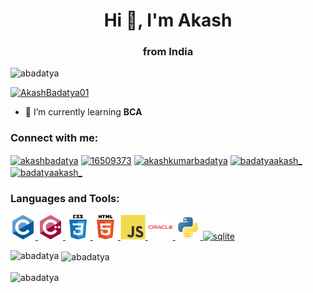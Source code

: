 <h1 align="center">Hi 👋, I'm Akash</h1>
<h3 align="center">from India</h3>

<p align="left"> <img src="https://komarev.com/ghpvc/?username=abadatya&label=Profile%20views&color=0e75b6&style=flat" alt="abadatya" /> </p>

<p align="left"> <a href="https://twitter.com/AkashBadatya01" target="blank"><img src="https://img.shields.io/twitter/follow/badatyaakash_?logo=twitter&style=for-the-badge" alt="AkashBadatya01" /></a> </p>

- 🌱 I’m currently learning **BCA**

<h3 align="left">Connect with me:</h3>
<p align="left">
<a href="https://www.hackerrank.com/akashbadatya" target="blank"><img align="center" src="https://raw.githubusercontent.com/rahuldkjain/github-profile-readme-generator/master/src/images/icons/Social/hackerrank.svg" alt="akashbadatya" height="30" width="40" /></a>
  <a href="https://stackoverflow.com/users/16509373" target="blank"><img align="center" src="https://raw.githubusercontent.com/rahuldkjain/github-profile-readme-generator/master/src/images/icons/Social/stack-overflow.svg" alt="16509373" height="30" width="40" /></a>
<a href="https://linkedin.com/in/akashkumarbadatya" target="blank"><img align="center" src="https://raw.githubusercontent.com/rahuldkjain/github-profile-readme-generator/master/src/images/icons/Social/linked-in-alt.svg" alt="akashkumarbadatya" height="30" width="40" /></a>
  <a href="https://instagram.com/badatyaakash_" target="blank"><img align="center" src="https://raw.githubusercontent.com/rahuldkjain/github-profile-readme-generator/master/src/images/icons/Social/instagram.svg" alt="badatyaakash_" height="30" width="40" /></a>
  <a href="https://twitter.com/badatyaakash_" target="blank"><img align="center" src="https://raw.githubusercontent.com/rahuldkjain/github-profile-readme-generator/master/src/images/icons/Social/twitter.svg" alt="badatyaakash_" height="30" width="40" /></a>

</p>

<h3 align="left">Languages and Tools:</h3>
<p align="left"> <a href="https://www.cprogramming.com/" target="_blank"> <img src="https://raw.githubusercontent.com/devicons/devicon/master/icons/c/c-original.svg" alt="c" width="40" height="40"/> </a> <a href="https://www.w3schools.com/cpp/" target="_blank"> <img src="https://raw.githubusercontent.com/devicons/devicon/master/icons/cplusplus/cplusplus-original.svg" alt="cplusplus" width="40" height="40"/> </a> <a href="https://www.w3schools.com/css/" target="_blank"> <img src="https://raw.githubusercontent.com/devicons/devicon/master/icons/css3/css3-original-wordmark.svg" alt="css3" width="40" height="40"/> </a> <a href="https://www.w3.org/html/" target="_blank"> <img src="https://raw.githubusercontent.com/devicons/devicon/master/icons/html5/html5-original-wordmark.svg" alt="html5" width="40" height="40"/> </a> <a href="https://developer.mozilla.org/en-US/docs/Web/JavaScript" target="_blank"> <img src="https://raw.githubusercontent.com/devicons/devicon/master/icons/javascript/javascript-original.svg" alt="javascript" width="40" height="40"/> </a> <a href="https://www.oracle.com/" target="_blank"> <img src="https://raw.githubusercontent.com/devicons/devicon/master/icons/oracle/oracle-original.svg" alt="oracle" width="40" height="40"/> </a> <a href="https://www.python.org" target="_blank"> <img src="https://raw.githubusercontent.com/devicons/devicon/master/icons/python/python-original.svg" alt="python" width="40" height="40"/> </a> <a href="https://www.sqlite.org/" target="_blank"> <img src="https://www.vectorlogo.zone/logos/sqlite/sqlite-icon.svg" alt="sqlite" width="40" height="40"/> </a> </p>

<p><img align="left" src="https://github-readme-stats.vercel.app/api/top-langs?username=abadatya&show_icons=true&locale=en&layout=compact" alt="abadatya" /></p>

<p>&nbsp;<img align="center" src="https://github-readme-stats.vercel.app/api?username=abadatya&show_icons=true&locale=en" alt="abadatya" /></p>

<p><img align="center" src="https://github-readme-streak-stats.herokuapp.com/?user=abadatya&" alt="abadatya" /></p>
